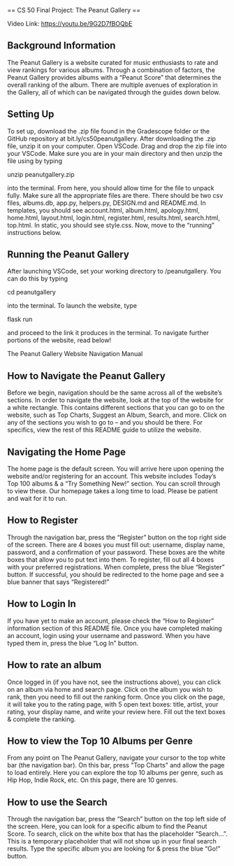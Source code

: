 == CS 50 Final Project: The Peanut Gallery == 

Video Link: https://youtu.be/9G2D7fBOQbE

## Background Information ##

The Peanut Gallery is a website curated for music enthusiasts to rate and view rankings for various albums. Through a combination of factors, the Peanut Gallery provides albums with a “Peanut Score” that determines the overall ranking of the album. There are multiple avenues of exploration in the Gallery, all of which can be navigated through the guides down below. 

## Setting Up ## 

To set up, download the .zip file found in the Gradescope folder or the GitHub repository at bit.ly/cs50peanutgallery. After downloading the .zip file, unzip it on your computer. Open VSCode. Drag and drop the zip file into your VSCode. Make sure you are in your main directory and then unzip the file using by typing

unzip peanutgallery.zip

into the terminal. From here, you should allow time for the file to unpack fully. Make sure all the appropriate files are there. There should be two csv files, albums.db, app.py, helpers.py, DESIGN.md and README.md. In templates, you should see account.html, album.html, apology.html, home.html, layout.html, login.html, register.html, results.html, search.html, top.html. In static, you should see style.css. Now, move to the “running” instructions below. 


## Running the Peanut Gallery ## 

After launching VSCode, set your working directory to /peanutgallery. You can do this by typing

cd peanutgallery 

into the terminal. To launch the website, type

flask run

and proceed to the link it produces in the terminal. To navigate further portions of the website, read below!

The Peanut Gallery Website Navigation Manual

## How to Navigate the Peanut Gallery ##

Before we begin, navigation should be the same across all of the website’s sections. In order to navigate the website, look at the top of the website for a white rectangle. This contains different sections that you can go to on the website, such as Top Charts, Suggest an Album, Search, and more. Click on any of the sections you wish to go to – and you should be there. For specifics, view the rest of this README guide to utilize the website. 

## Navigating the Home Page ##

The home page is the default screen. You will arrive here upon opening the website and/or registering for an account. This website includes Today’s Top 100 albums & a “Try Something New!” section. You can scroll through to view these. Our homepage takes a long time to load. Please be patient and wait for it to run.

## How to Register ##

Through the navigation bar, press the “Register” button on the top right side of the screen. There are 4 boxes you must fill out: username, display name, password, and a confirmation of your password. These boxes are the white boxes that allow you to put text into them. To register, fill out all 4 boxes with your preferred registrations. When complete, press the blue “Register” button. If successful, you should be redirected to the home page and see a blue banner that says “Registered!” 

## How to Login In ##

If you have yet to make an account, please check the “How to Register” information section of this README file. Once you have completed making an account, login using your username and password. When you have typed them in, press the blue “Log In” button. 

## How to rate an album ##

Once logged in (if you have not, see the instructions above), you can click on an album via home and search page. Click on the album you wish to rank, then you need to fill out the ranking form. Once you click on the page, it will take you to the rating page, with 5 open text boxes: title, artist, your rating, your display name, and write your review here. Fill out the text boxes & complete the ranking. 

## How to view the Top 10 Albums per Genre ##
 
From any point on The Peanut Gallery, navigate your cursor to the top white bar (the navigation bar). On this bar, press "Top Charts" and allow the page to load entirely. Here you can explore the top 10 albums per genre, such as Hip Hop, Indie Rock, etc. On this page, there are 10 genres. 

## How to use the Search ## 

Through the navigation bar, press the “Search” button on the top left side of the screen. Here, you can look for a specific album to find the Peanut Score. To search, click on the white box that has the placeholder “Search…”. This is a temporary placeholder that will not show up in your final search results. Type the specific album you are looking for & press the blue “Go!” button. 
